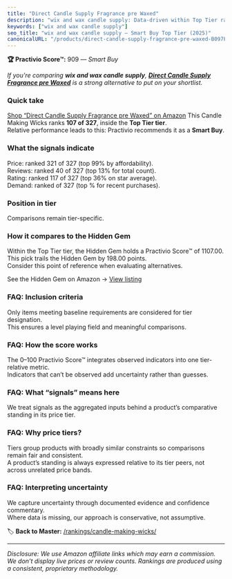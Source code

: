 ```yaml
---
title: "Direct Candle Supply Fragrance pre Waxed"
description: "wix and wax candle supply: Data-driven within Top Tier ranking using the Practivio Score™. Positioned by quality, value, demand, findability, momentum."
keywords: ["wix and wax candle supply"]
seo_title: "wix and wax candle supply — Smart Buy Top Tier (2025)"
canonicalURL: "/products/direct-candle-supply-fragrance-pre-waxed-B097F7TD97/"
---
```


**🏆 Practivio Score™:** 909 — _Smart Buy_


*If you're comparing **wix and wax candle supply**, **[Direct Candle Supply Fragrance pre Waxed](https://www.amazon.com/dp/B097F7TD97?tag=practivio-20)** is a strong alternative to put on your shortlist.*
### Quick take
[Shop “Direct Candle Supply Fragrance pre Waxed” on Amazon](https://www.amazon.com/dp/B097F7TD97?tag=practivio-20)
This Candle Making Wicks ranks **107 of 327**, inside the **Top Tier tier**.  
Relative performance leads to this: Practivio recommends it as a **Smart Buy**.

### What the signals indicate
Price: ranked 321 of 327 (top 99% by affordability).  
Reviews: ranked 40 of 327 (top 13% for total count).  
Rating: ranked 117 of 327 (top 36% on star average).  
Demand: ranked  of 327 (top % for recent purchases).

### Position in tier
Comparisons remain tier-specific.

### How it compares to the Hidden Gem
Within the Top Tier tier, the Hidden Gem holds a Practivio Score™ of 1107.00.  
This pick trails the Hidden Gem by 198.00 points.  
Consider this point of reference when evaluating alternatives.  

See the Hidden Gem on Amazon → [View listing](https://www.amazon.com/dp/B0BFFY23VX?tag=practivio-20)

### FAQ: Inclusion criteria
Only items meeting baseline requirements are considered for tier designation.  
This ensures a level playing field and meaningful comparisons.

### FAQ: How the score works
The 0–100 Practivio Score™ integrates observed indicators into one tier-relative metric.  
Indicators that can’t be observed add uncertainty rather than guesses.

### FAQ: What “signals” means here
We treat signals as the aggregated inputs behind a product’s comparative standing in its price tier.

### FAQ: Why price tiers?
Tiers group products with broadly similar constraints so comparisons remain fair and consistent.  
A product’s standing is always expressed relative to its tier peers, not across unrelated price bands.

### FAQ: Interpreting uncertainty
We capture uncertainty through documented evidence and confidence commentary.  
Where data is missing, our approach is conservative, not assumptive.


🏷️ **Back to Master:** [/rankings/candle-making-wicks/](/rankings/candle-making-wicks/)

---
_Disclosure: We use Amazon affiliate links which may earn a commission. We don’t display live prices or review counts. Rankings are produced using a consistent, proprietary methodology._
